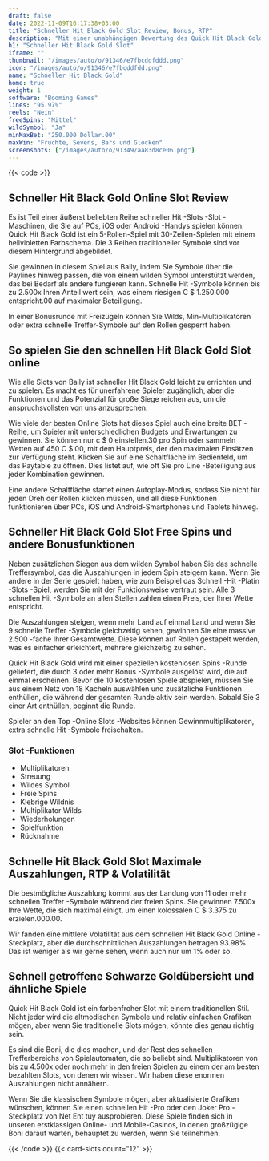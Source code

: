 ```yaml
---
draft: false
date: 2022-11-09T16:17:38+03:00
title: "Schneller Hit Black Gold Slot Review, Bonus, RTP"
description: "Mit einer unabhängigen Bewertung des Quick Hit Black Gold Slot von Bally können Sie hier kostenlos oder echtes Geld spielen und hier einen Bonus erhalten!"
h1: "Schneller Hit Black Gold Slot"
iframe: ""
thumbnail: "/images/auto/o/91346/e7fbcddfddd.png"
icon: "/images/auto/o/91346/e7fbcddfdd.png"
name: "Schneller Hit Black Gold"
home: true
weight: 1
software: "Booming Games"
lines: "95.97%"
reels: "Nein"
freeSpins: "Mittel"
wildSymbol: "Ja"
minMaxBet: "250.000 Dollar.00"
maxWin: "Früchte, Sevens, Bars und Glocken"
screenshots: ["/images/auto/o/91349/aa83d8ce06.png"]
---
```


{{< code >}}<h2>Schneller Hit Black Gold Online Slot Review</h2><p>Es ist Teil einer äußerst beliebten Reihe schneller Hit -Slots -Slot -Maschinen, die Sie auf PCs, iOS oder Android -Handys spielen können. Quick Hit Black Gold ist ein 5-Rollen-Spiel mit 30-Zeilen-Spielen mit einem hellvioletten Farbschema. Die 3 Reihen traditioneller Symbole sind vor diesem Hintergrund abgebildet.</p><p>Sie gewinnen in diesem Spiel aus Bally, indem Sie Symbole über die Paylines hinweg passen, die von einem wilden Symbol unterstützt werden, das bei Bedarf als andere fungieren kann. Schnelle Hit -Symbole können bis zu 2.500x Ihren Anteil wert sein, was einem riesigen C $ 1.250.000 entspricht.00 auf maximaler Beteiligung.</p><p>In einer Bonusrunde mit Freizügeln können Sie Wilds, Min-Multiplikatoren oder extra schnelle Treffer-Symbole auf den Rollen gesperrt haben.</p><h2>So spielen Sie den schnellen Hit Black Gold Slot online</h2><p>Wie alle Slots von Bally ist schneller Hit Black Gold leicht zu errichten und zu spielen. Es macht es für unerfahrene Spieler zugänglich, aber die Funktionen und das Potenzial für große Siege reichen aus, um die anspruchsvollsten von uns anzusprechen.</p><p> Wie viele der besten Online Slots hat dieses Spiel auch eine breite BET -Reihe, um Spieler mit unterschiedlichen Budgets und Erwartungen zu gewinnen. Sie können nur c $ 0 einstellen.30 pro Spin oder sammeln Wetten auf 450 C $.00, mit dem Hauptpreis, der den maximalen Einsätzen zur Verfügung steht. Klicken Sie auf eine Schaltfläche im Bedienfeld, um das Paytable zu öffnen. Dies listet auf, wie oft Sie pro Line -Beteiligung aus jeder Kombination gewinnen.</p><p>Eine andere Schaltfläche startet einen Autoplay-Modus, sodass Sie nicht für jeden Dreh der Rollen klicken müssen, und all diese Funktionen funktionieren über PCs, iOS und Android-Smartphones und Tablets hinweg.</p><h2>Schneller Hit Black Gold Slot Free Spins und andere Bonusfunktionen</h2><p>Neben zusätzlichen Siegen aus dem wilden Symbol haben Sie das schnelle Treffersymbol, das die Auszahlungen in jedem Spin steigern kann. Wenn Sie andere in der Serie gespielt haben, wie zum Beispiel das Schnell -Hit -Platin -Slots -Spiel, werden Sie mit der Funktionsweise vertraut sein. Alle 3 schnellen Hit -Symbole an allen Stellen zahlen einen Preis, der Ihrer Wette entspricht.</p><p>Die Auszahlungen steigen, wenn mehr Land auf einmal Land und wenn Sie 9 schnelle Treffer -Symbole gleichzeitig sehen, gewinnen Sie eine massive 2.500 -fache Ihrer Gesamtwette. Diese können auf Rollen gestapelt werden, was es einfacher erleichtert, mehrere gleichzeitig zu sehen.</p><p>Quick Hit Black Gold wird mit einer speziellen kostenlosen Spins -Runde geliefert, die durch 3 oder mehr Bonus -Symbole ausgelöst wird, die auf einmal erscheinen. Bevor die 10 kostenlosen Spiele abspielen, müssen Sie aus einem Netz von 18 Kacheln auswählen und zusätzliche Funktionen enthüllen, die während der gesamten Runde aktiv sein werden. Sobald Sie 3 einer Art enthüllen, beginnt die Runde.</p><p> Spieler an den Top -Online Slots -Websites können Gewinnmultiplikatoren, extra schnelle Hit -Symbole freischalten.</p><h3>
Slot -Funktionen</h3><ul>
<li></span>
Multiplikatoren</li>
<li></span>
Streuung</li>
<li></span>
Wildes Symbol</li>
<li></span>
Freie Spins</li>
<li></span>
Klebrige Wildnis</li>
<li></span>
Multiplikator Wilds</li>
<li></span>
Wiederholungen</li>
<li></span>
Spielfunktion</li>
<li></span>
Rücknahme</li></ul><h2>Schnelle Hit Black Gold Slot Maximale Auszahlungen, RTP & Volatilität</h2><p>Die bestmögliche Auszahlung kommt aus der Landung von 11 oder mehr schnellen Treffer -Symbole während der freien Spins. Sie gewinnen 7.500x Ihre Wette, die sich maximal einigt, um einen kolossalen C $ 3.375 zu erzielen.000.00.</p><p>Wir fanden eine mittlere Volatilität aus dem schnellen Hit Black Gold Online -Steckplatz, aber die durchschnittlichen Auszahlungen betragen 93.98%. Das ist weniger als wir gerne sehen, wenn auch nur um 1% oder so.</p><h2> Schnell getroffene Schwarze Goldübersicht und ähnliche Spiele</h2><p>Quick Hit Black Gold ist ein farbenfroher Slot mit einem traditionellen Stil. Nicht jeder wird die altmodischen Symbole und relativ einfachen Grafiken mögen, aber wenn Sie traditionelle Slots mögen, könnte dies genau richtig sein.</p><p>Es sind die Boni, die dies machen, und der Rest des schnellen Trefferbereichs von Spielautomaten, die so beliebt sind. Multiplikatoren von bis zu 4.500x oder noch mehr in den freien Spielen zu einem der am besten bezahlten Slots, von denen wir wissen. Wir haben diese enormen Auszahlungen nicht annähern.</p><p>Wenn Sie die klassischen Symbole mögen, aber aktualisierte Grafiken wünschen, können Sie einen schnellen Hit -Pro oder den Joker Pro -Steckplatz von Net Ent tuy ausprobieren. Diese Spiele finden sich in unseren erstklassigen Online- und Mobile-Casinos, in denen großzügige Boni darauf warten, behauptet zu werden, wenn Sie teilnehmen.</p>{{< /code >}}
 {{< card-slots count="12" >}}